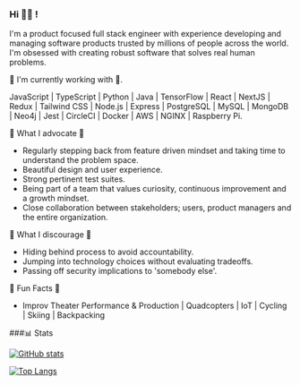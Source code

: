 <!--
**jbframe/jbframe** is a ✨ _special_ ✨ repository because its `README.md` (this file) appears on your GitHub profile.

Here are some ideas to get you started:

- 🔭 I’m currently working on ...
- 🌱 I’m currently learning ...
- 👯 I’m looking to collaborate on ...
- 🤔 I’m looking for help with ...
- 💬 Ask me about ...
- 📫 How to reach me: ...
- 😄 Pronouns: ...
- ⚡ Fun fact: ...
-->
### Hi  👨‍💻 !

I'm a product focused full stack engineer with experience developing and managing software products trusted by millions of people across the world. I'm obsessed with creating robust software that solves real human problems.

🔭  I'm currently working with  🔭.
  
JavaScript | TypeScript | Python | Java | TensorFlow | React | NextJS | Redux | Tailwind CSS | Node.js | Express | PostgreSQL | MySQL | MongoDB | Neo4j | Jest | CircleCI | Docker | AWS | NGINX | Raspberry Pi.

🌱  What I advocate  🌱
- Regularly stepping back from feature driven mindset and taking time to understand the problem space.
- Beautiful design and user experience.
- Strong pertinent test suites.
- Being part of a team that values curiosity, continuous improvement and a growth mindset.
- Close collaboration between stakeholders; users, product managers and the entire organization.

🤔  What I discourage  🤔
- Hiding behind process to avoid accountability.
- Jumping into technology choices without evaluating tradeoffs.
- Passing off security implications to 'somebody else'.

🎉  Fun Facts  🎉
- Improv Theater Performance & Production | Quadcopters | IoT | Cycling | Skiing | Backpacking


###📊 Stats  

[![GitHub stats](https://github-readme-stats.vercel.app/api?username=jbframe&layout=compact&theme=react&count_private=true)](https://github.com/anuraghazra/github-readme-stats)

[![Top Langs](https://github-readme-stats.vercel.app/api/top-langs/?username=jbframe&layout=compact&theme=react)](https://github.com/anuraghazra/github-readme-stats)
